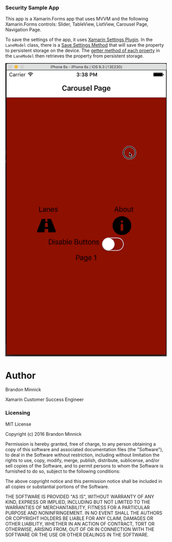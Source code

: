 ### Security Sample App
This app is a Xamarin.Forms app that uses MVVM and the following Xamarin.Forms controls: Slider, TableView, ListView, Carousel Page, Navigation Page.

 To save the settings of the app, it uses [Xamarin Settings Plugin](https://github.com/jamesmontemagno/SettingsPlugin). In the `LaneModel` class, there is a [Save Settings Method](https://github.com/brminnick/SecuritySampleApp/blob/master/Models/LaneModel.cs#L72) that will save the property to persistent storage on the device. The [getter method of each proerty](https://github.com/brminnick/SecuritySampleApp/blob/master/Models/LaneModel.cs#L64) in the `LaneModel` then retrieves the property from persistent storage.

![Sample Gif](./Screenshots/iOS.gif)

Author
===
Brandon Minnick

Xamarin Customer Success Engineer

### Licensing
MIT License

Copyright (c) 2016 Brandon Minnick

Permission is hereby granted, free of charge, to any person obtaining a copy
of this software and associated documentation files (the "Software"), to deal
in the Software without restriction, including without limitation the rights
to use, copy, modify, merge, publish, distribute, sublicense, and/or sell
copies of the Software, and to permit persons to whom the Software is
furnished to do so, subject to the following conditions:

The above copyright notice and this permission notice shall be included in all
copies or substantial portions of the Software.

THE SOFTWARE IS PROVIDED "AS IS", WITHOUT WARRANTY OF ANY KIND, EXPRESS OR
IMPLIED, INCLUDING BUT NOT LIMITED TO THE WARRANTIES OF MERCHANTABILITY,
FITNESS FOR A PARTICULAR PURPOSE AND NONINFRINGEMENT. IN NO EVENT SHALL THE
AUTHORS OR COPYRIGHT HOLDERS BE LIABLE FOR ANY CLAIM, DAMAGES OR OTHER
LIABILITY, WHETHER IN AN ACTION OF CONTRACT, TORT OR OTHERWISE, ARISING FROM,
OUT OF OR IN CONNECTION WITH THE SOFTWARE OR THE USE OR OTHER DEALINGS IN THE
SOFTWARE.
